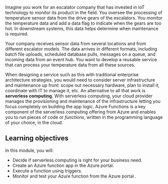 Imagine you work for an escalator company that has invested in IoT technology to monitor its product in the field. You oversee the processing of temperature sensor data from the drive gears of the escalators. You monitor the temperature data and add a data flag to indicate when the gears are too hot. In downstream systems, this data helps determine when maintenance is required.

Your company receives sensor data from several locations and from different escalator models. The data arrives in different formats, including batch file uploads, scheduled database pulls, messages on a queue, and incoming data from an event hub. You want to develop a reusable service that can process your temperature data from all these sources.

When designing a service such as this with traditional enterprise architecture strategies, you would need to consider server infrastructure and maintenance up front: scope out necessary hardware, plan to install it, coordinate with IT to manage it, etc. An alternative to all that work is **serverless computing**. With serverless computing, your cloud provider manages the provisioning and maintenance of the infrastructure letting you focus completely on building the app logic. Azure Functions is a key component of the serverless computing offering from Azure and enables you to run pieces of code or *functions*, written in the programming language of your choice, in the cloud.

## Learning objectives

In this module, you will:

- Decide if serverless computing is right for your business need.
- Create an Azure function app in the Azure portal.
- Execute a function using triggers.
- Monitor and test your Azure function from the Azure portal .
